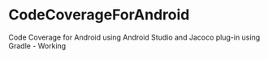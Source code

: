 # CodeCoverageForAndroid
Code Coverage for Android using Android Studio and Jacoco plug-in using Gradle - Working
